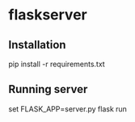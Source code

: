# flaskserver

## Installation

pip install -r requirements.txt 

## Running server

set FLASK_APP=server.py
flask run